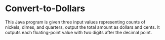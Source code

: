 # Convert-to-Dollars
This Java program is given three input values representing counts of nickels, dimes, and quarters, output the total amount as dollars and cents. It outputs each floating-point value with two digits after the decimal point.

